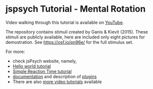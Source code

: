 # jspsych Tutorial - Mental Rotation

Video walking through this tutorial is available on [YouTube]().

The repository contains stimuli created by Ganis & Kievit (2015). These stimuli are publicly available, here are included only eight pictures for demostration. See https://osf.io/pn96e/ for the full stimulus set.

For more:

- check jsPsych website, namely,
- [Hello world tutorial](https://www.jspsych.org/7.3/tutorials/hello-world/)
- [Simple Reaction Time tutorial](https://www.jspsych.org/7.3/tutorials/rt-task/)
- [documentation](https://www.jspsych.org/7.3/overview/timeline/) and description of [plugins](https://www.jspsych.org/7.3/overview/plugins/)
- There are also [more video tutorials](https://www.jspsych.org/7.3/tutorials/video-tutorials/) available